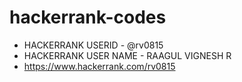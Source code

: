 # hackerrank-codes
- HACKERRANK USERID - @rv0815
- HACKERRANK USER NAME - RAAGUL VIGNESH R
- https://www.hackerrank.com/rv0815
